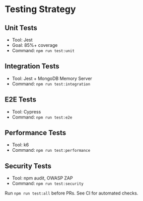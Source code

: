 # Testing Strategy

## Unit Tests
- Tool: Jest
- Goal: 85%+ coverage
- Command: `npm run test:unit`

## Integration Tests
- Tool: Jest + MongoDB Memory Server
- Command: `npm run test:integration`

## E2E Tests
- Tool: Cypress
- Command: `npm run test:e2e`

## Performance Tests
- Tool: k6
- Command: `npm run test:performance`

## Security Tests
- Tool: npm audit, OWASP ZAP
- Command: `npm run test:security`

Run `npm run test:all` before PRs. See CI for automated checks. 
